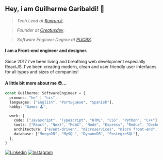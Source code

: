 ## Hey, i am Guilherme Garibaldi! 👋
> *Tech Lead at [Runrun.it](https://github.com/maissimples)*.

> *Founder at [Creatusdev](https://github.com/Creatus-Desenvolvimento-de-Solucoes)*.

> *Software Engineer Degree at [PUCRS](https://www.pucrs.br/)*.

#### I am a Front-end engineer and designer.
Since 2017 i've been living and breathing web development especially ReactJS. I've been creating modern, clean and user friendly user interfaces for all types and sizes of companies!

#### A little bit more about me 😉... 
```typescript
const Guilherme: SoftwareEngineer = {
  pronuns: "he" | "his",
  languages: ["English", "Portuguese", "Spanish"],
  hobby: "Games 🕹️",
  
  work: {
    code: ["Javascript", "Typescript", "HTML", "CSS", "Python", "C++"],
    tools: ["React", "Next", "MobX", "Node", "Express", "Redux", "Docker", "Jest", "Cypress", "Nginx"],
    architecture: ["event-driven", "microservices", "micro front-end", "design system pattern"],
    database: ["MongoDB", "MySQL", "DynamoDB", "PostegreSQL"],
  },
}
```
<a href="https://www.linkedin.com/in/guigaribalde">![Linkedin](https://shields.io/badge/Linkedin-181-blue?logo=linkedin&style=social)</a>  <a href="https://www.instagram.com/guigaribalde/">![Instagram](https://shields.io/badge/Instagram-532-orange?logo=instagram&style=social)</a>
